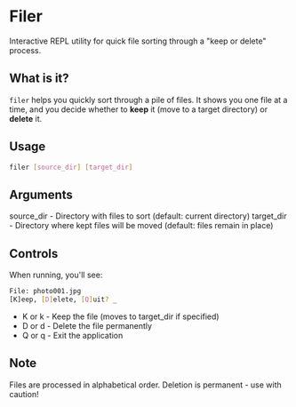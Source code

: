 # Filer

Interactive REPL utility for quick file sorting through a "keep or delete" process.

## What is it?

`filer` helps you quickly sort through a pile of files. It shows you one file at a time, and you decide whether to **keep** it (move to a target directory) or **delete** it.

## Usage

```bash
filer [source_dir] [target_dir]
```

## Arguments

source_dir - Directory with files to sort (default: current directory)
target_dir - Directory where kept files will be moved (default: files remain in place)

## Controls

When running, you'll see:

```bash
File: photo001.jpg
[K]eep, [D]elete, [Q]uit? _
```

- K or k - Keep the file (moves to target_dir if specified)
- D or d - Delete the file permanently
- Q or q - Exit the application

## Note

Files are processed in alphabetical order. Deletion is permanent - use with caution!




